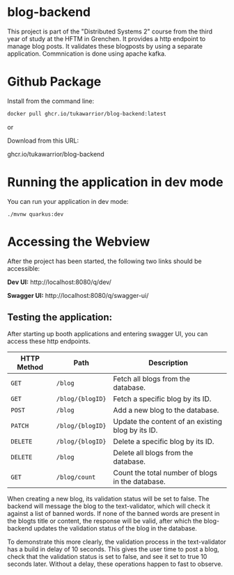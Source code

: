 # blog-backend
This project is part of the "Distributed Systems 2" course from the third year of study at the HFTM in Grenchen.
It provides a http endpoint to manage blog posts. 
It validates these blogposts by using a separate application. Commnication is done using apache kafka. 


# Github Package
Install from the command line:
```sh
docker pull ghcr.io/tukawarrior/blog-backend:latest
```
or 

Download from this URL:

ghcr.io/tukawarrior/blog-backend

# Running the application in dev mode

You can run your application in dev mode: 

```shell script
./mvnw quarkus:dev
```

# Accessing the Webview
After the project has been started, the following two links should be accessible:

**Dev UI:**         http://localhost:8080/q/dev/

**Swagger UI:**     http://localhost:8080/q/swagger-ui/


## Testing the application: 

After starting up booth applications and entering swagger UI, you can access these http endpoints.

| **HTTP Method** | **Path**                  | **Description**                                                                                   |
|------------------|---------------------------|---------------------------------------------------------------------------------------------------|
| `GET`           | `/blog`                  | Fetch all blogs from the database.                                                               |
| `GET`           | `/blog/{blogID}`         | Fetch a specific blog by its ID.                                                                 |
| `POST`          | `/blog`                  | Add a new blog to the database.                                                                  |
| `PATCH`         | `/blog/{blogID}`         | Update the content of an existing blog by its ID.                                                |
| `DELETE`        | `/blog/{blogID}`         | Delete a specific blog by its ID.                                                               |
| `DELETE`        | `/blog`                  | Delete all blogs from the database.                                                             |
| `GET`           | `/blog/count`            | Count the total number of blogs in the database.                                                 |

When creating a new blog, its validation status will be set to false. 
The backend will message the blog to the text-validator, which will check it against a list of banned words. 
If none of the banned words are present in the blogts title or content, the response will be valid, after which the blog-backend updates the validation status of the blog in the database. 

To demonstrate this more clearly, the validation process in the text-validator has a build in delay of 10 seconds. This gives the user time to post a blog, check that the validation status is set to false, and see it set to true 10 seconds later. Without a delay, these operations happen to fast to observe. 